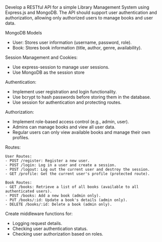 Develop a RESTful API for a simple Library Management System using Express.js and MongoDB. The API should support user authentication and authorization, allowing only authorized users to manage books and user data.

MongoDB Models
- User: Stores user information (username, password, role).
- Book: Stores book information (title, author, genre, availability).

Session Management and Cookies:
- Use express-session to manage user sessions.
- Use MongoDB as the session store

Authentication:
- Implement user registration and login functionality.
- Use bcrypt to hash passwords before storing them in the database.
- Use session for authentication and protecting routes.

Authorization:
- Implement role-based access control (e.g., admin, user).
- Admins can manage books and view all user data.
- Regular users can only view available books and manage their own profiles.

Routes:

    User Routes:
    - POST /register: Register a new user.
    - POST /login: Log in a user and create a session.
    - POST /logout: Log out the current user and destroy the session.
    - GET /profile: Get the current user's profile (protected route).

    Book Routes:
    - GET /books: Retrieve a list of all books (available to all authenticated users).
    - POST /books: Add a new book (admin only).
    - PUT /books/:id: Update a book's details (admin only).
    - DELETE /books/:id: Delete a book (admin only).

Create middleware functions for:
- Logging request details.
- Checking user authentication status.
- Checking user authorization based on roles.
